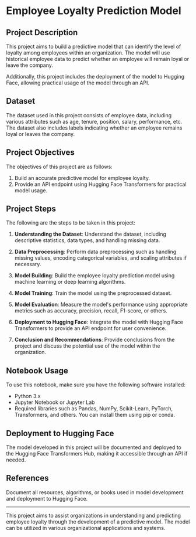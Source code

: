 # Employee Loyalty Prediction Model

## Project Description

This project aims to build a predictive model that can identify the level of loyalty among employees within an organization. The model will use historical employee data to predict whether an employee will remain loyal or leave the company.

Additionally, this project includes the deployment of the model to Hugging Face, allowing practical usage of the model through an API.

## Dataset

The dataset used in this project consists of employee data, including various attributes such as age, tenure, position, salary, performance, etc. The dataset also includes labels indicating whether an employee remains loyal or leaves the company.

## Project Objectives

The objectives of this project are as follows:

1. Build an accurate predictive model for employee loyalty.
2. Provide an API endpoint using Hugging Face Transformers for practical model usage.

## Project Steps

The following are the steps to be taken in this project:

1. **Understanding the Dataset**: Understand the dataset, including descriptive statistics, data types, and handling missing data.

2. **Data Preprocessing**: Perform data preprocessing such as handling missing values, encoding categorical variables, and scaling attributes if necessary.

3. **Model Building**: Build the employee loyalty prediction model using machine learning or deep learning algorithms.

4. **Model Training**: Train the model using the preprocessed dataset.

5. **Model Evaluation**: Measure the model's performance using appropriate metrics such as accuracy, precision, recall, F1-score, or others.

6. **Deployment to Hugging Face**: Integrate the model with Hugging Face Transformers to provide an API endpoint for user convenience.

7. **Conclusion and Recommendations**: Provide conclusions from the project and discuss the potential use of the model within the organization.

## Notebook Usage

To use this notebook, make sure you have the following software installed:

- Python 3.x
- Jupyter Notebook or Jupyter Lab
- Required libraries such as Pandas, NumPy, Scikit-Learn, PyTorch, Transformers, and others. You can install them using pip or conda.

## Deployment to Hugging Face

The model developed in this project will be documented and deployed to the Hugging Face Transformers Hub, making it accessible through an API if needed.

## References

Document all resources, algorithms, or books used in model development and deployment to Hugging Face.

---

This project aims to assist organizations in understanding and predicting employee loyalty through the development of a predictive model. The model can be utilized in various organizational applications and systems.